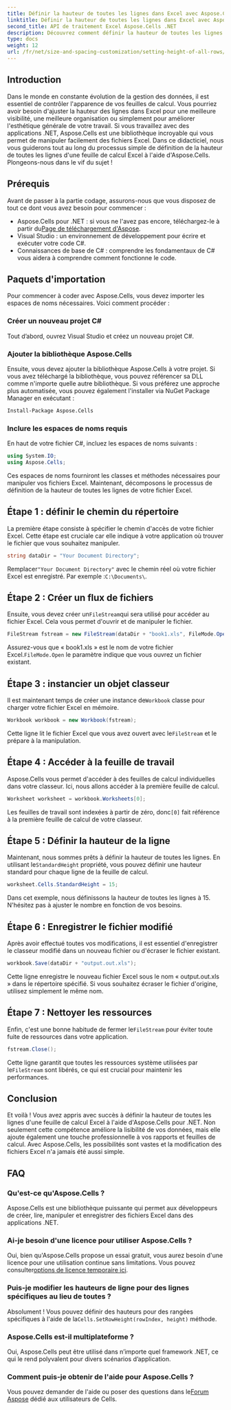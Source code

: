 ```yaml
---
title: Définir la hauteur de toutes les lignes dans Excel avec Aspose.Cells
linktitle: Définir la hauteur de toutes les lignes dans Excel avec Aspose.Cells
second_title: API de traitement Excel Aspose.Cells .NET
description: Découvrez comment définir la hauteur de toutes les lignes d'une feuille de calcul Excel à l'aide d'Aspose.Cells pour .NET avec ce didacticiel complet étape par étape
type: docs
weight: 12
url: /fr/net/size-and-spacing-customization/setting-height-of-all-rows/
---
```

## Introduction
Dans le monde en constante évolution de la gestion des données, il est essentiel de contrôler l'apparence de vos feuilles de calcul. Vous pourriez avoir besoin d'ajuster la hauteur des lignes dans Excel pour une meilleure visibilité, une meilleure organisation ou simplement pour améliorer l'esthétique générale de votre travail. Si vous travaillez avec des applications .NET, Aspose.Cells est une bibliothèque incroyable qui vous permet de manipuler facilement des fichiers Excel. Dans ce didacticiel, nous vous guiderons tout au long du processus simple de définition de la hauteur de toutes les lignes d'une feuille de calcul Excel à l'aide d'Aspose.Cells. Plongeons-nous dans le vif du sujet !
## Prérequis
Avant de passer à la partie codage, assurons-nous que vous disposez de tout ce dont vous avez besoin pour commencer :
-  Aspose.Cells pour .NET : si vous ne l'avez pas encore, téléchargez-le à partir du[Page de téléchargement d'Aspose](https://releases.aspose.com/cells/net/).
- Visual Studio : un environnement de développement pour écrire et exécuter votre code C#.
- Connaissances de base de C# : comprendre les fondamentaux de C# vous aidera à comprendre comment fonctionne le code.
## Paquets d'importation
Pour commencer à coder avec Aspose.Cells, vous devez importer les espaces de noms nécessaires. Voici comment procéder :
### Créer un nouveau projet C#
Tout d’abord, ouvrez Visual Studio et créez un nouveau projet C#.
### Ajouter la bibliothèque Aspose.Cells
Ensuite, vous devez ajouter la bibliothèque Aspose.Cells à votre projet. Si vous avez téléchargé la bibliothèque, vous pouvez référencer sa DLL comme n'importe quelle autre bibliothèque.
Si vous préférez une approche plus automatisée, vous pouvez également l'installer via NuGet Package Manager en exécutant :
```bash
Install-Package Aspose.Cells
```
### Inclure les espaces de noms requis
En haut de votre fichier C#, incluez les espaces de noms suivants :
```csharp
using System.IO;
using Aspose.Cells;
```
Ces espaces de noms fourniront les classes et méthodes nécessaires pour manipuler vos fichiers Excel.
Maintenant, décomposons le processus de définition de la hauteur de toutes les lignes de votre fichier Excel.
## Étape 1 : définir le chemin du répertoire
La première étape consiste à spécifier le chemin d'accès de votre fichier Excel. Cette étape est cruciale car elle indique à votre application où trouver le fichier que vous souhaitez manipuler.
```csharp
string dataDir = "Your Document Directory";
```
 Remplacer`"Your Document Directory"` avec le chemin réel où votre fichier Excel est enregistré. Par exemple :`C:\Documents\`.
## Étape 2 : Créer un flux de fichiers
 Ensuite, vous devez créer un`FileStream`qui sera utilisé pour accéder au fichier Excel. Cela vous permet d'ouvrir et de manipuler le fichier.
```csharp
FileStream fstream = new FileStream(dataDir + "book1.xls", FileMode.Open);
```
 Assurez-vous que « book1.xls » est le nom de votre fichier Excel.`FileMode.Open` le paramètre indique que vous ouvrez un fichier existant.
## Étape 3 : instancier un objet classeur
 Il est maintenant temps de créer une instance de`Workbook` classe pour charger votre fichier Excel en mémoire.
```csharp
Workbook workbook = new Workbook(fstream);
```
 Cette ligne lit le fichier Excel que vous avez ouvert avec le`FileStream` et le prépare à la manipulation.
## Étape 4 : Accéder à la feuille de travail
Aspose.Cells vous permet d'accéder à des feuilles de calcul individuelles dans votre classeur. Ici, nous allons accéder à la première feuille de calcul.
```csharp
Worksheet worksheet = workbook.Worksheets[0];
```
 Les feuilles de travail sont indexées à partir de zéro, donc`[0]` fait référence à la première feuille de calcul de votre classeur.
## Étape 5 : Définir la hauteur de la ligne
 Maintenant, nous sommes prêts à définir la hauteur de toutes les lignes. En utilisant le`StandardHeight` propriété, vous pouvez définir une hauteur standard pour chaque ligne de la feuille de calcul.
```csharp
worksheet.Cells.StandardHeight = 15;
```
Dans cet exemple, nous définissons la hauteur de toutes les lignes à 15. N'hésitez pas à ajuster le nombre en fonction de vos besoins.
## Étape 6 : Enregistrer le fichier modifié
Après avoir effectué toutes vos modifications, il est essentiel d'enregistrer le classeur modifié dans un nouveau fichier ou d'écraser le fichier existant.
```csharp
workbook.Save(dataDir + "output.out.xls");
```
Cette ligne enregistre le nouveau fichier Excel sous le nom « output.out.xls » dans le répertoire spécifié. Si vous souhaitez écraser le fichier d'origine, utilisez simplement le même nom.
## Étape 7 : Nettoyer les ressources
 Enfin, c'est une bonne habitude de fermer le`FileStream` pour éviter toute fuite de ressources dans votre application.
```csharp
fstream.Close();
```
 Cette ligne garantit que toutes les ressources système utilisées par le`FileStream` sont libérés, ce qui est crucial pour maintenir les performances.
## Conclusion
Et voilà ! Vous avez appris avec succès à définir la hauteur de toutes les lignes d'une feuille de calcul Excel à l'aide d'Aspose.Cells pour .NET. Non seulement cette compétence améliore la lisibilité de vos données, mais elle ajoute également une touche professionnelle à vos rapports et feuilles de calcul. Avec Aspose.Cells, les possibilités sont vastes et la modification des fichiers Excel n'a jamais été aussi simple.
## FAQ
### Qu'est-ce qu'Aspose.Cells ?
Aspose.Cells est une bibliothèque puissante qui permet aux développeurs de créer, lire, manipuler et enregistrer des fichiers Excel dans des applications .NET.
### Ai-je besoin d'une licence pour utiliser Aspose.Cells ?
 Oui, bien qu'Aspose.Cells propose un essai gratuit, vous aurez besoin d'une licence pour une utilisation continue sans limitations. Vous pouvez consulter[options de licence temporaire ici](https://purchase.aspose.com/temporary-license/).
### Puis-je modifier les hauteurs de ligne pour des lignes spécifiques au lieu de toutes ?
 Absolument ! Vous pouvez définir des hauteurs pour des rangées spécifiques à l'aide de la`Cells.SetRowHeight(rowIndex, height)` méthode.
### Aspose.Cells est-il multiplateforme ?
Oui, Aspose.Cells peut être utilisé dans n’importe quel framework .NET, ce qui le rend polyvalent pour divers scénarios d’application.
### Comment puis-je obtenir de l'aide pour Aspose.Cells ?
 Vous pouvez demander de l'aide ou poser des questions dans le[Forum Aspose](https://forum.aspose.com/c/cells/9) dédié aux utilisateurs de Cells.